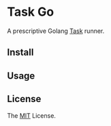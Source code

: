 # Task Go

A prescriptive Golang [Task][] runner.

## Install

## Usage

## License

The [MIT] License.

[MIT]: LICENSE
[Task]: https://github.com/go-task/task
